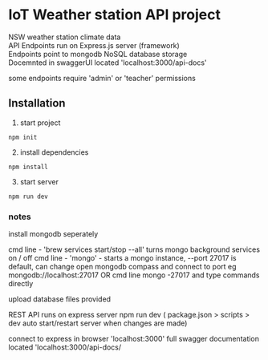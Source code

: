 # IoT Weather station API project

NSW weather station climate data  
API Endpoints run on Express.js server (framework)  
Endpoints point to mongodb NoSQL database storage  
Docemnted in swaggerUI located 'localhost:3000/api-docs'

some endpoints require 'admin' or 'teacher' permissions

## Installation

1. start project

```
npm init
```

2. install dependencies

```
npm install
```

3. start server

```
npm run dev
```

### notes

install mongodb seperately

cmd line - 'brew services start/stop --all' turns mongo background services on / off
cmd line - 'mongo' - starts a mongo instance, --port 27017 is default, can change
open mongodb compass and connect to port eg mongodb://localhost:27017
OR cmd line mongo -27017 and type commands directly

upload database files provided

REST API runs on express server
npm run dev ( package.json > scripts > dev auto start/restart server when changes are made)

connect to express in browser 'localhost:3000'
full swagger documentation located 'localhost:3000/api-docs/
